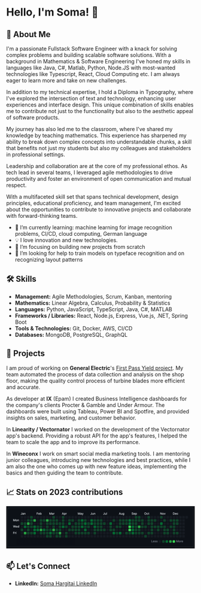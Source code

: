 # Hello, I'm Soma! 👋

## 🚀 About Me

I'm a passionate Fullstack Software Engineer with a knack for solving complex problems and building scalable software solutions. With a background in Mathematics & Software Engineering I've honed my skills in languages like Java, C#, Matlab, Python, Node.JS with most-wanted technologies like Typescript, React, Cloud Computing etc. I am always eager to learn more and take on new challenges.

In addition to my technical expertise, I hold a Diploma in Typography, where I've explored the intersection of text and technology, enhancing user experiences and interface design. This unique combination of skills enables me to contribute not just to the functionality but also to the aesthetic appeal of software products.

My journey has also led me to the classroom, where I've shared my knowledge by teaching mathematics. This experience has sharpened my ability to break down complex concepts into understandable chunks, a skill that benefits not just my students but also my colleagues and stakeholders in professional settings.

Leadership and collaboration are at the core of my professional ethos. As tech lead in several teams, I leveraged agile methodologies to drive productivity and foster an environment of open communication and mutual respect.

With a multifaceted skill set that spans technical development, design principles, educational proficiency, and team management, I'm excited about the opportunities to contribute to innovative projects and collaborate with forward-thinking teams.

- 🌱 I’m currently learning: machine learning for image recognition problems, CI/CD, cloud computing, German language
- 💡 I love innovation and new technologies.
- 🎯 I’m focusing on building new projects from scratch
- 🤝 I’m looking for help to train models on typeface recognition and on recognizing layout patterns

## 🛠 Skills

- **Management:** Agile Methodologies, Scrum, Kanban, mentoring
- **Mathematics:** Linear Algebra, Calculus, Probability & Statistics
- **Languages:** Python, JavaScript, TypeScript, Java, C#, MATLAB
- **Frameworks / Libraries:** React, Node.js, Express, Vue.js, .NET, Spring Boot
- **Tools & Technologies:** Git, Docker, AWS, CI/CD
- **Databases:** MongoDB, PostgreSQL, GraphQL

## 💼 Projects

I am proud of working on **General Electric**'s [First Pass Yield project](https://youtu.be/8zS5vb8QdP0?si=bp3iEeu2MHfnbs8c). My team automated the process of data collection and analysis on the shop floor, making the quality control process of turbine blades more efficient and accurate.

As developer at **IX** (Epam) I created Business Intelligence dashboards for the company's clients Procter & Gamble and Under Armour. The dashboards were built using Tableau, Power BI and Spotfire, and provided insights on sales, marketing, and customer behavior.

In **Linearity / Vectornator** I worked on the development of the Vectornator app's backend. Providing a robust API for the app's features, I helped the team to scale the app and to improve its performance.

In **Wineconx** I work on smart social media marketing tools. I am mentoring junior colleagues, introducing new technologies and best practices, while I am also the one who comes up with new feature ideas, implementing the basics and then guiding the team to contribute.

## 📈 Stats on 2023 contributions

![Soma's GitHub contributions](images/2023_contributions.png)

## 📫 Let's Connect

- **LinkedIn:** [Soma Hargitai LinkedIn](https://www.linkedin.com/in/soma-hargitai-48876b97/)
